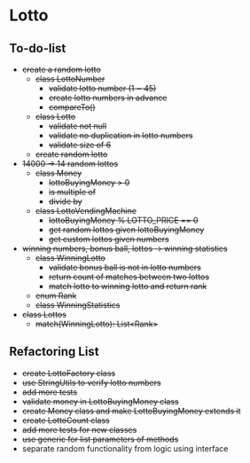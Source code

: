 # Lotto

## To-do-list

- ~~create a random lotto~~
    - ~~class LottoNumber~~
        - ~~validate lotto number (1 ~ 45)~~
        - ~~create lotto numbers in advance~~
        - ~~compareTo()~~
    - ~~class Lotto~~
        - ~~validate not null~~
        - ~~validate no duplication in lotto numbers~~
        - ~~validate size of 6~~
    - ~~create random lotto~~
- ~~14000 -> 14 random lottos~~
    - ~~class Money~~
        - ~~lottoBuyingMoney > 0~~
        - ~~is multiple of~~
        - ~~divide by~~
    - ~~class LottoVendingMachine~~
        - ~~lottoBuyingMoney % LOTTO_PRICE == 0~~
        - ~~get random lottos given lottoBuyingMoney~~
        - ~~get custom lottos given numbers~~
- ~~winning numbers, bonus ball, lottos -> winning statistics~~
    - ~~class WinningLotto~~
        - ~~validate bonus ball is not in lotto numbers~~
        - ~~return count of matches between two lottos~~
        - ~~match lotto to winning lotto and return rank~~
    - ~~enum Rank~~
    - ~~class WinningStatistics~~
- ~~class Lottos~~
    - ~~match(WinningLotto): List\<Rank\>~~


## Refactoring List

- ~~create LottoFactory class~~
- ~~use StringUtils to verify lotto numbers~~
- ~~add more tests~~
- ~~validate money in LottoBuyingMoney class~~
- ~~create Money class and make LottoBuyingMoney extends it~~
- ~~create LottoCount class~~
- ~~add more tests for new classes~~
- ~~use generic for list parameters of methods~~
- separate random functionality from logic using interface
